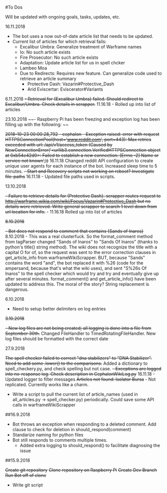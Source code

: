 #To Dos

Will be updated with ongoing goals, tasks, updates, etc.

16.11.2018
- The bot uses a now out-of-date article list that needs to be updated.
- Current list of articles for which retrieval fails:
  - Excalibur Umbra:  Generalize treatment of Warframe names
  - Io:  No such article exists
  - Fire Prosecutor:  No such article exists
  - Adaptation:  Update article list for us in spell chcker
  - Lambeo Moa
  - Due to Redirects:  Requires new feature.  Can generalize code used to retrieve an article summary
    - Protective Dash: Vazarin#Protective_Dash
    - Arid Eviscertar:  Eviscerator#Variants
   

6.11.2018
~~- Retrieval for {Excalibur Umbra} failed.  Should redirect to Excalibur/Umbra.  Check details in scrapper.~~ 11.16.18 - Rolled up into list of articles

23.10.2018
~~- Raspberry Pi has been freezing and exception log has been filling up with the following:  ~~

~~2018-10-23 00:00:28,792 - cephalon -  Exception raised:  error with request HTTPSConnectionPool(host='www.reddit.com', port=443): Max retries exceeded with url: /api/v1/access_token (Caused by NewConnectionError('<urllib3.connection.VerifiedHTTPSConnection object at 0xb54e42d0>: Failed to establish a new connection: [Errno -2] Name or service not known',))~~ 16.11.18 Changed reddit API configuration to create unique user agents for each instance of the bot. Increased sleep time to 5 minutes.
~~- Start and Recovery scripts not working on reboot?  Investigate file-paths~~ 16.11.18 - Updated file paths used in scripts.

13.10.2018

~~- Failure to retrieve details for {Protective Dash}.  scrapper routes request to http://warframe.wikia.com/wiki/Focus/Vazarin#Protective_Dash but no details were retrieved.  Write general scrapper to search 1 level down from url location for info.~~ - 11.16.18 Rolled up into list of articles


~~8.10.2018~~

~~- Bot does not respond to comment that contains {Sands of Inaros}~~ 8.10.2018 - This was a real clusterfuck.  So the format_comment method from tagParser changed "Sands of Inaros" to "Sands Of Inaros" (thanks to python's title() string method).  The wiki does not recognize the title with a capital O for of, so the request was sent to the error correction clauses in get_article_info from warframeWikiScrapper.  BUT, because "Sands" contains the word "and", the bot replaced it with %26 (code for the ampersand, because that's what the wiki uses), and sent "S%26s Of Inaros" to the spell checker which would try and try and eventually give up after several minutes.  format_comment() and get_article_info() have been updated to address this.  The moral of the story?  String replacement is dangerous.


6.10.2018
- Need to setup better delimiters on log entries


~~3.10.2018~~

~~- New log files are not being created; all logging is done into a file from September 30th.~~ Changed FileHandler to TimedRotatingFileHandler.  New log files should be formatted with the correct date


27.9.2018

~~The spell checker failed to correct "dna stabilizers" to "DNA Stabilizer".  Need to add some .lower() to the comparisons.~~ Added a dictionary to spell_checkery.py, and check spelling but not case.
~~- Exceptions are logged into no-response log.  Check description in CephalonWikiLog.py~~ 16.11.18 - Updated logger to filter messages
~~Articles not found:  Isolator Bursa~~ - Not replicated.  Currently works like a charm.
- Write a script to pull the current list of article_names (used in all_articles.py -> spell_checker.py) periodically.  Could save some API calls in warframeWikiScrapper


##16.9.2018

- Bot throws an exception when responding to a deleted comment.  Add clause to check for deletion in should_respond(comment)
- Standarize naming for python files
- Bot still responds to comments multiple times.  
  - Added extra logging to should_respond() to facilitate diagnosing the issue


##15.9.2018

~~Create git repository~~
~~Clone repository on Raspberry Pi~~
~~Create Dev Branch~~
~~Run Bot off of clone~~
- Write git script
